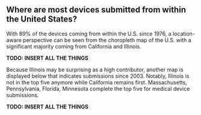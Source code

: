 ## Where are most devices submitted from within the United States?

With 89% of the devices coming from within the U.S. since 1976, a location-aware perspective can be seen from the choropleth map of the U.S. with a significant majority coming from California and Illinois.

**TODO: INSERT ALL THE THINGS**
<!-- <iframe height="500" src="https://plot.ly/~rcdilorenzo/6.embed"></iframe> -->

Because Illinois may be surprising as a high contributor, another map is displayed below that indicates submissions since 2003. Notably, Illinois is not in the top five anymore while California remains first. Massachusetts, Pennsylvania, Florida, Minnesota complete the top five for medical device submissions.

**TODO: INSERT ALL THE THINGS**
<!-- <iframe height="500" src="https://plot.ly/~rcdilorenzo/9.embed"></iframe> -->
